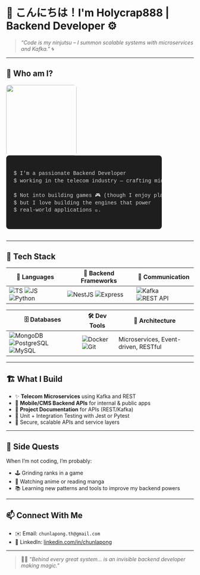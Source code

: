# 👋 こんにちは！I'm Holycrap888 | Backend Developer ⚙️

> *“Code is my ninjutsu – I summon scalable systems with microservices and Kafka.”* 🌀

---
## 🧠 Who am I?
<img src="https://media4.giphy.com/media/v1.Y2lkPTc5MGI3NjExMTU0aGJhcXBmajh5eWdiOWpsb3c0a2ludmlzZ3VsMzN3OGw3eHFxaiZlcD12MV9pbnRlcm5hbF9naWZfYnlfaWQmY3Q9Zw/3NtY188QaxDdC/giphy.gif" align="left" width="189" style="margin-right: 20px; border-radius: 8px;" />

<pre style="
  background-color: #1e1e1e; 
  color: #d4d4d4; 
  font-family: 'Courier New', Courier, monospace; 
  padding: 20px; 
  border-radius: 8px; 
  width: 75%;
  overflow-x: auto;
  line-height: 1.4em;
  margin: 0;
">
  
$ I'm a passionate Backend Developer  
$ working in the telecom industry — crafting microservices and scalable systems.  

$ Not into building games 🎮 (though I enjoy playing them),  
$ but I love building the engines that power  
$ real-world applications 🚀.
  
</pre>

<br clear="all" />



---

## 🔧 Tech Stack

| 🧰 Languages | 🧪 Backend Frameworks | 📡 Communication |
|-------------|-----------------------|------------------|
| ![TS](https://img.shields.io/badge/TypeScript-3178C6?style=flat&logo=typescript&logoColor=white) ![JS](https://img.shields.io/badge/JavaScript-F7DF1E?style=flat&logo=javascript&logoColor=black) ![Python](https://img.shields.io/badge/Python-3776AB?style=flat&logo=python&logoColor=white) | ![NestJS](https://img.shields.io/badge/NestJS-E0234E?style=flat&logo=nestjs&logoColor=white) ![Express](https://img.shields.io/badge/Express.js-000000?style=flat&logo=express&logoColor=white) | ![Kafka](https://img.shields.io/badge/Apache%20Kafka-231F20?style=flat&logo=apachekafka) ![REST API](https://img.shields.io/badge/REST-005571?style=flat) |

| 🗄️ Databases | 🛠️ Dev Tools | 📂 Architecture |
|--------------|---------------|-----------------|
| ![MongoDB](https://img.shields.io/badge/MongoDB-47A248?style=flat&logo=mongodb&logoColor=white) ![PostgreSQL](https://img.shields.io/badge/PostgreSQL-336791?style=flat&logo=postgresql&logoColor=white) ![MySQL](https://img.shields.io/badge/MySQL-4479A1?style=flat&logo=mysql&logoColor=white) | ![Docker](https://img.shields.io/badge/Docker-2496ED?style=flat&logo=docker&logoColor=white) ![Git](https://img.shields.io/badge/Git-F05032?style=flat&logo=git&logoColor=white) | Microservices, Event-driven, RESTful |

---

## 🏗️ What I Build

- ✨ **Telecom Microservices** using Kafka and REST  
- 📱 **Mobile/CMS Backend APIs** for internal & public apps  
- 📜 **Project Documentation** for APIs (REST/Kafka)  
- 🧪 Unit + Integration Testing with Jest or Pytest  
- 🔐 Secure, scalable APIs and service layers

---

## 🌸 Side Quests

When I’m not coding, I’m probably:

- 🕹️ Grinding ranks in a game  
- 🌌 Watching anime or reading manga  
- 📚 Learning new patterns and tools to improve my backend powers

---

## 📫 Connect With Me

- ✉️ Email: `chunlapong.th@gmail.com`
- 💼 LinkedIn: [linkedin.com/in/chunlapong](https://www.linkedin.com/in/chunlapong/)

---

> 🧙‍♂️ *"Behind every great system... is an invisible backend developer making magic."*
